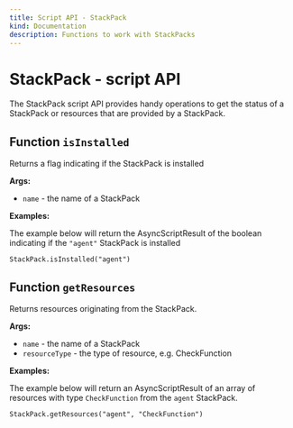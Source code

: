```yaml
---
title: Script API - StackPack
kind: Documentation
description: Functions to work with StackPacks
---
```


# StackPack - script API

The StackPack script API provides handy operations to get the status of a StackPack or resources that are provided by a StackPack.

## Function `isInstalled`

Returns a flag indicating if the StackPack is installed

**Args:**

* `name` - the name of a StackPack

**Examples:**

The example below will return the AsyncScriptResult of the boolean indicating if the `"agent"` StackPack is installed

```text
StackPack.isInstalled("agent")
```

## Function `getResources`

Returns resources originating from the StackPack.

**Args:**

* `name` - the name of a StackPack
* `resourceType` - the type of resource, e.g. CheckFunction

**Examples:**

The example below will return an AsyncScriptResult of an array of resources with type `CheckFunction` from the `agent` StackPack.

```text
StackPack.getResources("agent", "CheckFunction")
```
